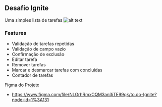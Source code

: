 ## Desafio Ignite

Uma simples lista de tarefas
![alt text](https://github.com/webstylus/todo-ignite/tree/main/src/assets/src/assets/images/cover.png?raw=true)

### Features
- Validação de tarefas repetidas
- Validação de campo vazio  
- Confirmação de exclusão
- Editar tarefa
- Remover tarefas
- Marcar e desmarcar tarefas com concluídas
- Contador de tarefas

Figma do Projeto

- https://www.figma.com/file/NLGrhRmxCQM3an3iTE99qk/to.do-Ignite?node-id=1%3A131

